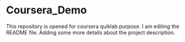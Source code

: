 # Coursera_Demo
This repository is opened for coursera quiklab purpose.
I am editing the README file. Adding some more details about the project description.
